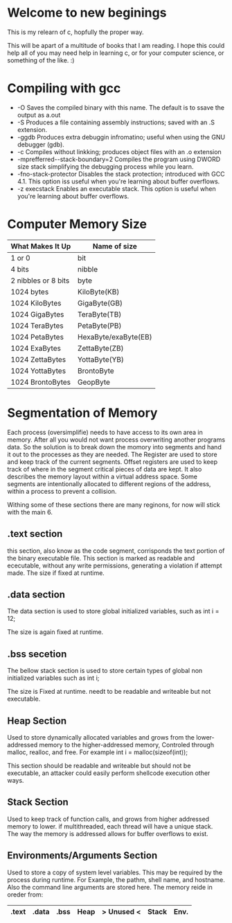 # Welcome to new beginings

This is my relearn of c, hopfully the proper way.

This will be apart of a multitude of books that I am reading. I hope this could
help all of you may need help in learning c, or for your computer science, or
something of the like. :)

# Compiling with gcc 

- -O <filename> Saves the compiled binary with this name. The
            default is to ssave the output as a.out
- -S Produces a file containing assembly instructions; saved with an .S
            extension.
- -ggdb Produces extra debuggin infromatino; useful when using the GNU
            debugger (gdb).
- -c Compiles without linkking; produces object files with an
            .o extension
- -mprefferred--stack-boundary=2  Compiles the program using DWORD size stack
            simplifying the debugging process while you learn.
- -fno-stack-protector    Disables the stack protection; introduced with GCC
            4.1. This option iss useful when you're learning about buffer
            overflows.
- -z execstack    Enables an executable stack. This option is useful when
            you're learning about buffer overflows.


# Computer Memory Size

|What Makes It Up        |Name of size          |
|------------------------|----------------------|
|1 or 0                  |bit                   |
|4 bits                  |nibble                |
|2 nibbles or 8 bits     |byte                  |
|1024 bytes              |KiloByte(KB)          |
|1024 KiloBytes          |GigaByte(GB)          |
|1024 GigaBytes          |TeraByte(TB)          |
|1024 TeraBytes          |PetaByte(PB)          |
|1024 PetaBytes          |HexaByte/exaByte(EB)  |
|1024 ExaBytes           |ZettaByte(ZB)         |
|1024 ZettaBytes         |YottaByte(YB)         |
|1024 YottaBytes         |BrontoByte            |
|1024 BrontoBytes        |GeopByte              |


# Segmentation of Memory

Each process (oversimplifie) needs to have access to its own area in memory.
After all you would not want process overwriting another programs data. So the
solution is to break down the momory into segments and hand it out to the
processes as they are needed. The Register are used to store and keep track of
the current segments. Offset registers are used to keep track of where in the
segment critical pieces of data are kept. It also describes the memory layout
within a virtual address space. Some segments are intentionally allocated to
different regions of the address, within a process to prevent a collision.

Withing some of these sections there are many reginons, for now will stick with
the main 6.

## .text section

this section, also know as the code segment, corrisponds the text portion of the
binary executable file. This section is marked as readable and ececutable,
without any write permissions, generating a violation if attempt made. The size
if fixed at runtime.

## .data section

The data section is used to store global initialized variables, such as
        int i = 12;

The size is again fixed at runtime.

## .bss secetion

The bellow stack section is used to store certain types of global non
initialized variables such as
        int i;

The size is Fixed at runtime. needt to be readable and writeable but not
executable.


## Heap Section

Used to store dynamically allocated variables and grows from the lower-addressed
memory to the higher-addressed memory, Controled through malloc, realloc, and
free. For example
        int i = malloc(sizeof(int));

This section should be readable and writeable but should not be executable, an
attacker could easily perform shellcode execution other ways.


## Stack Section

Used to keep track of function calls, and grows from higher addressed memory to
lower. if multithreaded, each thread will have a unique stack. The way the
memory is addressed allows for buffer overflows to exist.


## Environments/Arguments Section

Used to store a copy of system level variables. This may be required by the
process during runtime. For Example, the pathm, shell name, and hostname. Also
the command line arguments are stored here. The memory reide in oreder from:

| .text | .data | .bss | Heap | > Unused < | Stack | Env. |
|-------|-------|------|------|------------|-------|------|



<!-- vim: tw=80
-->
